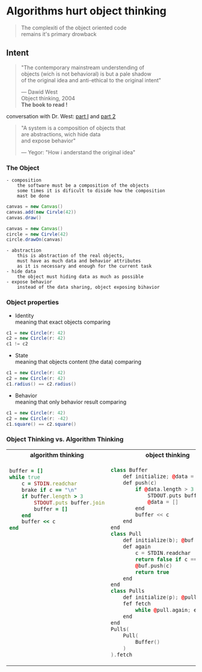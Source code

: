# Algorithms hurt object thinking

> The complexiti of the object oriented code  
> remains it's primary drowback

## Intent

> "The contemporary mainstream understending of  
> objects (wich is not behavioral) is but a pale shadow  
> of the original idea and anti-ethical to the original intent"  
>  
> — Dawid West  
> Object thinking, 2004  
**The book to read !**

conversation with Dr. West:
[part I](https://www.youtube.com/watch?v=s-hdZZzMCac) and
[part 2](https://www.youtube.com/watch?v=bW5K5cJ-AVs)

> "A system is a composition of objects that  
> are abstractions, wich hide data  
> and expose behavior"  
>  
> — Yegor: "How i anderstand the original idea"

### The Object

    - composition
        the software must be a composition of the objects  
        some times it is dificult to diside how the composition  
        mast be done

```java
canvas = new Canvas()
canvas.add(new Cirvle(42))
canvas.draw()    
```

```java
canvas = new Canvas()
circle = new Cirvle(42)
circle.drawOn(canvas)    
```

    - abstraction  
        this is abstraction of the real objects,  
        must have as much data and behavior attributes  
        as it is necessary and enough for the current task
    - hide data  
        the object must hiding data as much as possible
    - expose behavior
        instead of the data sharing, object exposing bihavior

### Object properties

- Identity  
    meaning that exact objects comparing

```java
c1 = new Circle(r: 42)
c2 = new Circle(r: 42)
c1 != c2
```

- State  
    meaning that objects content (the data) comparing

```java
c1 = new Circle(r: 42)
c2 = new Circle(r: 42)
c1.radius() == c2.radius()
```

- Behavior  
    meaning that only behavior result comparing

```java
c1 = new Circle(r: 42)
c2 = new Circle(r: -42)
c1.square() == c2.square()
```
### Object Thinking vs. Algorithm Thinking

<table><tr>
    <th> algorithm thinking </th>
    <th> object thinking </th>
</tr>
<tr>
<td>

```ruby
buffer = []
while true 
    c = STDIN.readchar
    brake if c == "\n"
    if buffer.length > 3
        STDOUT.puts buffer.join
        buffer = []
    end
    buffer << c
end























```

</td><td>

```c++
class Buffer
    def initialize; @data = []; end
    def push(c)
        if @data.length > 3
            STDOUT.puts buffer.join
            @data = []
        end
        buffer << c
    end
end
class Pull
    def initialize(b); @buf = b; end
    def again
        c = STDIN.readchar
        return false if c == "\n"
        @buf.push(c)
        return true
    end
end
class Pulls
    def initialize(p); @pull = p; end
    fef fetch
        while @pull.again; end
    end
end
Pulls(
    Pull(
        Buffer()
    )
).fetch
```

</td>
</tr></table>
